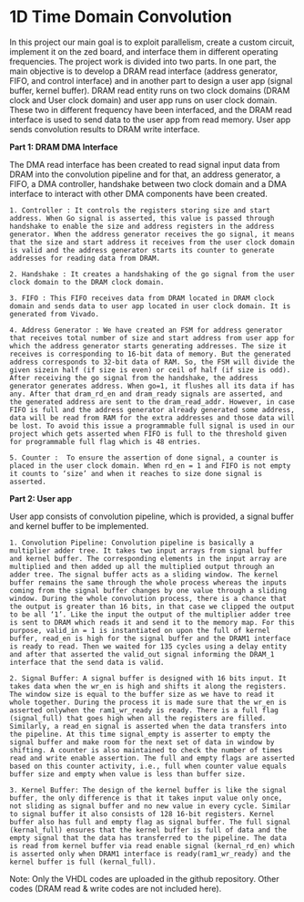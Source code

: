 # 1D Time Domain Convolution

In this project our main goal is to exploit parallelism, create a custom circuit, implement it on the zed board, and interface them in different operating frequencies. The project work is divided into two parts. In one part, the main objective is to develop a DRAM read interface (address generator, FIFO, and control interface) and in another part to design a user app (signal buffer, kernel buffer). DRAM read entity runs on two clock domains (DRAM clock and User clock domain) and user app runs on user clock domain. These two in different frequency have been interfaced, and the DRAM read interface is used to send data to the user app from read memory. User app sends convolution results to DRAM write interface.

**Part 1: DRAM DMA Interface**

The DMA read interface has been created to read signal input data from DRAM into the convolution pipeline and for that, an address generator, a FIFO, a DMA controller, handshake between two clock domain and a DMA interface to interact with other DMA components
have been created. 

	1. Controller : It controls the registers storing size and start address. When Go signal is asserted, this value is passed through handshake to enable the size and address registers in the address generator. When the address generator receives the go signal, it means that the size and start address it receives from the user clock domain is valid and the address generator starts its counter to generate addresses for reading data from DRAM.
	
	2. Handshake : It creates a handshaking of the go signal from the user clock domain to the DRAM clock domain.
	
	3. FIFO : This FIFO receives data from DRAM located in DRAM clock domain and sends data to user app located in user clock domain. It is generated from Vivado.
	
	4. Address Generator : We have created an FSM for address generator that receives total number of size and start address from user app for which the address generator starts generating addresses. The size it receives is corresponding to 16-bit data of memory. But the generated address corresponds to 32-bit data of RAM. So, the FSM will divide the given sizein half (if size is even) or ceil of half (if size is odd). After receiving the go signal from the handshake, the address generator generates address. When go=1, it flushes all its data if has any. After that dram_rd_en and dram_ready signals are asserted, and the generated address are sent to the dram_read_addr. However, in case FIFO is full and the address generator already generated some address, data will be read from RAM for the extra addresses and those data will be lost. To avoid this issue a programmable full signal is used in our project which gets asserted when FIFO is full to the threshold given for programmable full flag which is 48 entries.

	5. Counter :  To ensure the assertion of done signal, a counter is placed in the user clock domain. When rd_en = 1 and FIFO is not empty it counts to ‘size’ and when it reaches to size done signal is asserted.

**Part 2: User app**

User app consists of convolution pipeline, which is provided, a signal buffer and kernel buffer to be implemented.

	1. Convolution Pipeline: Convolution pipeline is basically a multiplier adder tree. It takes two input arrays from signal buffer and kernel buffer. The corresponding elements in the input array are multiplied and then added up all the multiplied output through an adder tree. The signal buffer acts as a sliding window. The kernel buffer remains the same through the whole process whereas the inputs coming from the signal buffer changes by one value through a sliding window. During the whole convolution process, there is a chance that the output is greater than 16 bits, in that case we clipped the output to be all ‘1’. Like the input the output of the multiplier adder tree is sent to DRAM which reads it and send it to the memory map. For this purpose, valid_in = 1 is instantiated on upon the full of kernel buffer, read_en is high for the signal buffer and the DRAM1 interface is ready to read. Then we waited for 135 cycles using a delay entity and after that asserted the valid_out signal informing the DRAM_1 interface that the send data is valid.

	2. Signal Buffer: A signal buffer is designed with 16 bits input. It takes data when the wr_en is high and shifts it along the registers. The window size is equal to the buffer size as we have to read it whole together. During the process it is made sure that the wr_en is asserted onlywhen the ram1_wr_ready is ready. There is a full flag (signal_full) that goes high when all the registers are filled. Similarly, a read_en signal is asserted when the data transfers into the pipeline. At this time signal_empty is asserter to empty the signal buffer and make room for the next set of data in window by shifting. A counter is also maintained to check the number of times read and write enable assertion. The full and empty flags are asserted based on this counter activity, i.e., full when counter value equals buffer size and empty when value is less than buffer size.
	
	3. Kernel Buffer: The design of the kernel buffer is like the signal buffer, the only difference is that it takes input value only once, not sliding as signal buffer and no new value in every cycle. Similar to signal buffer it also consists of 128 16-bit registers. Kernel buffer also has full and empty flag as signal buffer. The full signal (kernal_full) ensures that the kernel buffer is full of data and the empty signal that the data has transferred to the pipeline. The data is read from kernel buffer via read enable signal (kernal_rd_en) which is asserted only when DRAM1 interface is ready(ram1_wr_ready) and the kernel buffer is full (kernal_full).


Note: Only the VHDL codes are uploaded in the github repository. Other codes (DRAM read & write codes are not included here).
